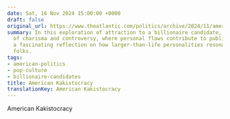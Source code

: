 ```yaml
---
date: Sat, 16 Nov 2024 15:00:00 +0000
draft: false
original_url: https://www.theatlantic.com/politics/archive/2024/11/american-kakistocracy-donald-trump-berlusconi/680675/?utm_source=feed
summary: In this exploration of attraction to a billionaire candidate, we see a blend
  of charisma and controversy, where personal flaws contribute to public appeal. It's
  a fascinating reflection on how larger-than-life personalities resonate with ordinary
  folks.
tags:
- american-politics
- pop-culture
- billionaire-candidates
title: American Kakistocracy
translationKey: American Kakistocracy
---
```


American Kakistocracy
